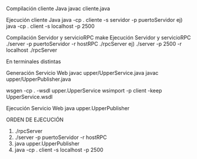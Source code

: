 Compilación cliente Java
  javac cliente.java

Ejecución cliente Java
  java -cp . cliente -s servidor -p puertoServidor
  ej) java -cp . client -s localhost -p 2500

Compilación Servidor y servicioRPC
  make
Ejecución Servidor y servicioRPC
  ./server -p puertoServidor -r hostRPC
  ./rpcServer
  ej) ./server -p 2500 -r localhost
      ./rpcServer

  En terminales distintas

Generación Servicio Web
  javac upper/UpperService.java
  javac upper/UpperPublisher.java

  wsgen -cp . -wsdl upper.UpperService
  wsimport -p client -keep UpperService.wsdl

Ejecución Servicio Web
  java upper.UpperPublisher

ORDEN DE EJECUCIÓN
  1) ./rpcServer
  2) ./server -p puertoServidor -r hostRPC
  3) java upper.UpperPublisher
  4) java -cp . client -s localhost -p 2500

